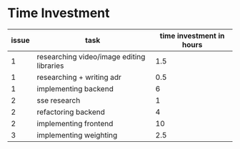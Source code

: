 # Time Investment

| issue | task                                      | time investment in hours |
|-------|-------------------------------------------|--------------------------|
| 1     | researching video/image editing libraries | 1.5                      |
| 1     | researching + writing adr                 | 0.5                      |
| 1     | implementing backend                      | 6                        |
| 2     | sse research                              | 1                        |
| 2     | refactoring backend                       | 4                        |
| 2     | implementing frontend                     | 10                       |
| 3     | implementing weighting                    | 2.5                      |